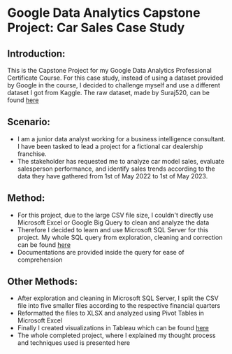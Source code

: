 # Google Data Analytics Capstone Project: Car Sales Case Study

## Introduction:

This is the Capstone Project for my Google Data Analytics Professional Certificate Course. For this case study, instead of using a dataset provided by Google in the course, I decided to challenge myself and use a different dataset I got from Kaggle. The raw dataset, made by Suraj520, can be found [here](https://www.kaggle.com/datasets/suraj520/car-sales-data/discussion/406644)

## Scenario:

- I am a junior data analyst working for a business intelligence consultant. I have been tasked to lead a project for a fictional car dealership franchise.
- The stakeholder has requested me to analyze car model sales, evaluate salesperson performance, and identify sales trends according to the data they have gathered from 1st of May 2022 to 1st of May 2023.

## Method:

- For this project, due to the large CSV file size, I couldn't directly use Microsoft Excel or Google Big Query to clean and analyze the data
- Therefore I decided to learn and use Microsoft SQL Server for this project. My whole SQL query from exploration, cleaning and correction can be found [here](https://github.com/Iqbal-Biskut/Google-Data-Analytics-Capstone-Project/blob/main/CarSalesDataSQLQuery.sql)
- Documentations are provided inside the query for ease of comprehension

## Other Methods:

- After exploration and cleaning in Microsoft SQL Server, I split the CSV file into five smaller files according to the respective financial quarters
- Reformatted the files to XLSX and analyzed using Pivot Tables in Microsoft Excel
- Finally I created visualizations in Tableau which can be found [here](https://public.tableau.com/app/profile/iqbal.halid/viz/GoogleCapstoneProject_16874171849530/Sheet6)
- The whole completed project, where I explained my thought process and techniques used is presented here
